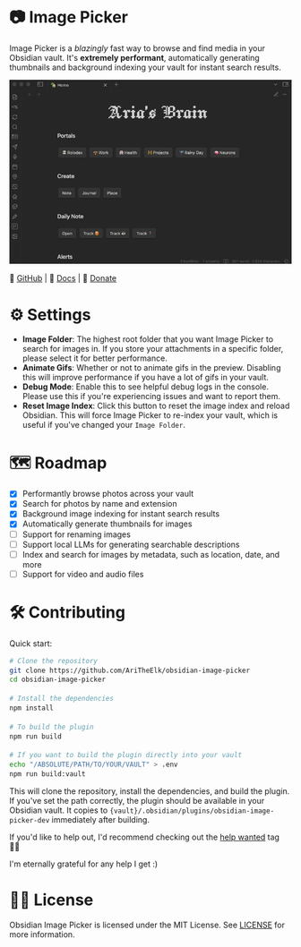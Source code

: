 # 📷 Image Picker

Image Picker is a _blazingly_ fast way to browse and find media in your Obsidian vault. It's **extremely performant**, automatically generating thumbnails and background indexing your vault for instant search results.

![Image Picker Preview](./preview.gif)

🐙 [GitHub](https://github.com/AriTheElk/obsidian-image-picker) | 📖 [Docs](https://ari.the.elk.wtf/obsidian/plugins/image-picker) | 💝 [Donate](https://ari.the.elk.wtf/donate)

# ⚙️ Settings

- **Image Folder**: The highest root folder that you want Image Picker to search for images in. If you store your attachments in a specific folder, please select it for better performance.
- **Animate Gifs**: Whether or not to animate gifs in the preview. Disabling this will improve performance if you have a lot of gifs in your vault.
- **Debug Mode**: Enable this to see helpful debug logs in the console. Please use this if you're experiencing issues and want to report them.
- **Reset Image Index**: Click this button to reset the image index and reload Obsidian. This will force Image Picker to re-index your vault, which is useful if you've changed your `Image Folder`.

# 🗺️ Roadmap

- [x] Performantly browse photos across your vault
- [x] Search for photos by name and extension
- [x] Background image indexing for instant search results
- [x] Automatically generate thumbnails for images
- [ ] Support for renaming images
- [ ] Support local LLMs for generating searchable descriptions
- [ ] Index and search for images by metadata, such as location, date, and more
- [ ] Support for video and audio files

# 🛠️ Contributing

Quick start:

```bash
# Clone the repository
git clone https://github.com/AriTheElk/obsidian-image-picker
cd obsidian-image-picker

# Install the dependencies
npm install

# To build the plugin
npm run build

# If you want to build the plugin directly into your vault
echo "/ABSOLUTE/PATH/TO/YOUR/VAULT" > .env
npm run build:vault
```

This will clone the repository, install the dependencies, and build the plugin. If you've set the path correctly, the plugin should be available in your Obsidian vault. It copies to `{vault}/.obsidian/plugins/obsidian-image-picker-dev` immediately after building.

If you'd like to help out, I'd recommend checking out the [help wanted](https://github.com/AriTheElk/obsidian-image-picker/issues?q=is%3Aissue+is%3Aopen+label%3A%22help+wanted%22) tag 🫶🏻

I'm eternally grateful for any help I get :)

# 👩‍⚖️ License

Obsidian Image Picker is licensed under the MIT License. See [LICENSE](LICENSE.md) for more information.
